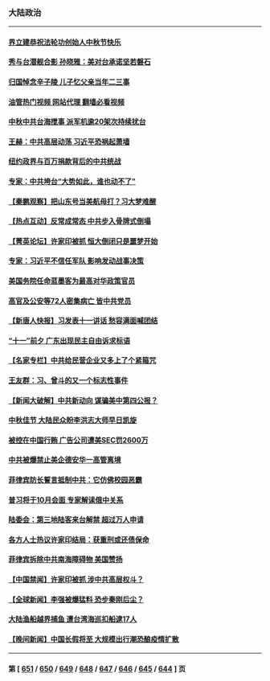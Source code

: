 ### 大陆政治
---
#### [界立建恭祝法轮功创始人中秋节快乐](../../pages/ncid277/n14085351.md?09301645) 
#### [秀与台潜舰合影 孙晓雅：美对台承诺坚若磐石](../../pages/ncid277/n14085221.md?09301645) 
#### [归国悼念辛子陵 儿子忆父亲当年二三事](../../pages/ncid277/n14085053.md?09301645) 
#### [油管热门视频 网站代理 翻墙必看视频](http://138.2.39.72:81/youtube.html?epic-marker?09301645)
#### [中秋中共台海搅事 派军机逾20架次持续扰台](../../pages/ncid277/n14085003.md?09301645) 
#### [王赫：中共高层动荡 习近平恐祸起萧墙](../../pages/ncid277/n14085253.md?09301645) 
#### [纽约政界与百万捐款背后的中共统战](../../pages/ncid277/n14085275.md?09301645) 
#### [专家：中共垮台“大势如此，谁也动不了”](../../pages/ncid277/n14084397.md?09301645) 
#### [【秦鹏观察】把山东号当美航母打？习大梦难醒](../../pages/ncid277/n14084809.md?09301645) 
#### [【热点互动】反常成常态 中共步入骨牌式倒塌](../../pages/ncid277/n14084775.md?09301645) 
#### [【菁英论坛】许家印被抓 恒大倒闭只是噩梦开始](../../pages/ncid277/n14084688.md?09301645) 
#### [专家：习近平不信任军队 影响发动战事决策](../../pages/ncid277/n14082049.md?09301645) 
#### [美国务院任命蓝墨客为最高对华政策官员](../../pages/ncid277/n14084686.md?09301645) 
#### [高官及公安等72人密集病亡 皆中共党员](../../pages/ncid277/n14084693.md?09301645) 
#### [【新唐人快报】习发表十一讲话 愁容满面喊团结](../../pages/ncid277/n14084622.md?09301645) 
#### [“十一”前夕 广东出现民主自由诉求标语](../../pages/ncid277/n14084623.md?09301645) 
#### [【名家专栏】中共给民营企业又多上了个紧箍咒](../../pages/ncid277/n14083358.md?09301645) 
#### [王友群：习、曾斗的又一个标志性事件](../../pages/ncid277/n14084412.md?09301645) 
#### [【新闻大破解】中共新动向 谋骗美中第四公报？](../../pages/ncid277/n14084620.md?09301645) 
#### [中秋佳节 大陆民众盼李洪志大师早日凯旋](../../pages/ncid277/n14084402.md?09301645) 
#### [被控在中国行贿 广告公司遭美SEC罚2600万](../../pages/ncid277/n14084611.md?09301645) 
#### [中共被爆禁止美企德安华一高管离境](../../pages/ncid277/n14084523.md?09301645) 
#### [菲律宾防长誓言抵制中共：它仿佛校园恶霸](../../pages/ncid277/n14084468.md?09301645) 
#### [普习将于10月会面 专家解读俄中关系](../../pages/ncid277/n14084430.md?09301645) 
#### [陆委会：第三地陆客来台解禁 超过万人申请](../../pages/ncid277/n14084385.md?09301645) 
#### [各方人士热议许家印结局：获重刑或还债保命](../../pages/ncid277/n14084203.md?09301645) 
#### [菲律宾拆除中共南海障碍物 美国赞扬](../../pages/ncid277/n14084381.md?09301645) 
#### [【中国禁闻】许家印被抓 涉中共高层权斗？](../../pages/ncid277/n14083228.md?09301645) 
#### [【全球新闻】李强被爆猛料 恐步秦刚后尘？](../../pages/ncid277/n14084327.md?09301645) 
#### [大陆渔船越界捕鱼 遭台湾海巡扣船逮17人](../../pages/ncid277/n14084308.md?09301645) 
#### [【晚间新闻】中国长假将至 大规模出行潮恐酿疫情扩散](../../pages/ncid277/n14084321.md?09301645) 

---
#### 第 [ [651](./651.md?09301645) / [650](./650.md?09301645) / [649](./649.md?09301645) / [648](./648.md?09301645) / [647](./647.md?09301645) / [646](./646.md?09301645) / [645](./645.md?09301645) / [644](./644.md?09301645) ] 页
